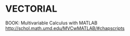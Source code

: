 # VECTORIAL

BOOK: Multivariable Calculus with MATLAB
http://schol.math.umd.edu/MVCwMATLAB/#chapscripts
